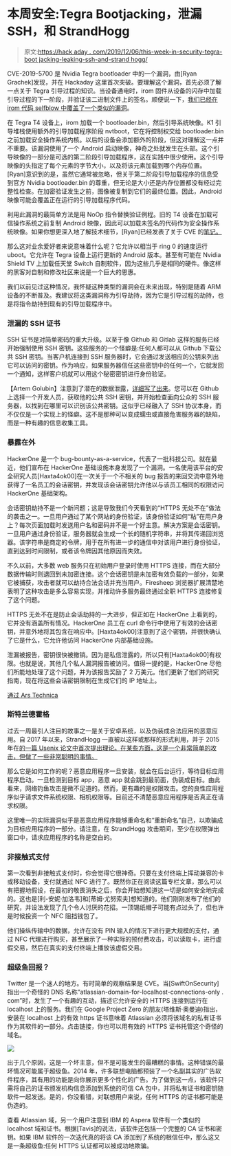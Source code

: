 # 本周安全:Tegra Bootjacking，泄漏 SSH，和 StrandHogg

> 原文:[https://hack aday . com/2019/12/06/this-week-in-security-tegra-boot jacking-leaking-ssh-and-strand hogg/](https://hackaday.com/2019/12/06/this-week-in-security-tegra-bootjacking-leaking-ssh-and-strandhogg/)

CVE-2019-5700 是 Nvidia Tegra bootloader 中的一个漏洞，由[Ryan Grachek]发现，并在 Hackaday 这里首次突破。要理解这个漏洞，首先必须了解一点关于 Tegra 引导过程的知识。当设备通电时，irom 固件从设备的闪存中加载引导过程的下一阶段，并验证该二进制文件上的签名。顺便说一下，[我们已经在 irom 代码 selfblow 中覆盖了一个类似的漏洞](https://hackaday.com/2019/07/26/this-week-in-security-selfblow-encryption-backdoors-killer-apps-and-the-vlc-apocalypse-that-wasnt/)。

在 Tegra T4 设备上，irom 加载一个 bootloader.bin，然后引导系统映像。K1 引导堆栈使用额外的引导加载程序阶段 nvtboot，它在将控制权交给 bootloader.bin 之前加载安全操作系统内核。以后的设备会添加额外的阶段，但这对理解这一点并不重要。该漏洞使用了一个 Android 启动映像，神奇之处就发生在头部。这个引导映像的一部分是可选的第二阶段引导加载程序，这在实践中很少使用。这个引导映像的头指定了每个元素的字节大小，以及将该元素加载到哪个内存位置。[Ryan]意识到的是，虽然它通常被忽略，但关于第二阶段引导加载程序的信息受到官方 Nvidia bootloader.bin 的尊重，但无论是大小还是内存位置都没有经过完整性检查。在加密验证发生之前，图像被复制到它们的最终位置。因此，Android 映像可能会覆盖正在运行的引导加载程序代码。

利用此漏洞的最简单方法是用 NoOp 指令替换验证例程。旧的 T4 设备在加载可信操作系统之前复制 Android 映像，因此可以加载未签名的代码作为安全操作系统映像。如果你想更深入地了解技术细节，[Ryan]已经发表了关于 CVE 的[笔记。](https://github.com/oscardagrach/CVE-2019-5700)

那么这对业余爱好者来说意味着什么呢？它允许以相当于 ring 0 的速度运行 uboot。它允许在 Tegra 设备上运行更新的 Android 版本。甚至有可能在 Nvidia Shield TV 上加载任天堂 Switch 自制软件，因为这些几乎是相同的硬件。像这样的黑客对自制和修改社区来说是一个巨大的恩惠。

我们以前见过这种情况，我怀疑这种类型的漏洞会在未来出现，特别是随着 ARM 设备的不断普及。我建议将这类漏洞称为引导劫持，因为它是引导过程的劫持，也是将指令劫持到现有的引导加载程序中。

### 泄漏的 SSH 证书

SSH 证书是对简单密码的重大升级。以至于像 Github 和 Gitlab 这样的服务已经开始强制使用 SSH 密钥。这些服务的一个怪癖是:任何人都可以从 Github 下载公共 SSH 密钥。当客户机连接到 SSH 服务器时，它会通过发送相应的公钥来列出它可以访问的密钥。作为响应，如果服务器信任这些密钥中的任何一个，它就发回一个通知，这样客户机就可以用这个秘密密钥进行身份验证。

【Artem Golubin】注意到了潜在的数据泄露，[详细写了出来](https://rushter.com/blog/public-ssh-keys/)。您可以在 Github 上选择一个开发人员，获取他的公共 SSH 密钥，并开始检查面向公众的 SSH 服务器，以找到在哪里可以识别该公共密钥。这似乎已经融入了 SSH 协议本身，而不仅仅是一个实现上的怪癖。这不是那种可以变成蠕虫或直接危害服务器的缺陷，而是一种有趣的信息收集工具。

### 暴露在外

HackerOne 是一个 bug-bounty-as-a-service，代表了一批科技公司。就在最近，他们宣布在 HackerOne 基础设施本身发现了一个漏洞。一名使用该平台的安全研究人员[Haxta4ok00]在一次关于一个不相关的 bug 报告的来回交流中意外地获得了一名员工的会话密钥，并发现该会话密钥允许他以与该员工相同的权限访问 HackerOne 基础架构。

会话密钥劫持不是一个新问题；这是导致我们今天看到的“HTTPS 无处不在”做法的袭击之一。一旦用户通过了某个网站的身份验证，该身份验证如何“粘”在用户身上？每次页面加载时发送用户名和密码并不是一个好主意。解决方案是会话密钥。一旦用户通过身份验证，服务器就会生成一个长的随机字符串，并将其传递回浏览器。该字符串是商定的令牌，用于在所有进一步的通信中对该用户进行身份验证，直到达到时间限制，或者该令牌因其他原因而失效。

不久以前，大多数 web 服务只在初始用户登录时使用 HTTPS 连接，而在大部分数据传输时则退回到未加密连接。这个会话密钥是未加密有效负载的一部分，如果它被捕获，攻击者就可以劫持合法会话并充当用户。Firesheep 浏览器扩展清楚地表明了这种攻击是多么容易实现，并推动许多服务最终通过全职 HTTPS 连接修复了这个问题。

HTTPS 无处不在是防止会话劫持的一大进步，但正如在 HackerOne 上看到的，它并没有涵盖所有情况。HackerOne 员工在 curl 命令行中使用了有效的会话密钥，并意外地将其包含在响应中。[Haxta4ok00]注意到了这个密钥，并很快确认了它是什么，它允许他访问 HackerOne 内部基础设施。

泄漏被报告，密钥很快被撤销。因为是私信泄露的，所以只有[Haxta4ok00]有权限。也就是说，其他几个私人漏洞报告被访问。值得一提的是，HackerOne 尽他们所能地处理了这个问题，并为该报告奖励了 2 万美元。他们更新了他们的研究指南，现在将这些会话密钥限制在生成它们的 IP 地址上。

[通过 Ars Technica](https://arstechnica.com/information-technology/2019/12/hackerone-breach-lets-outside-hacker-read-customers-private-bug-reports/)

### 斯特兰德霍格

过去一周最引人注目的故事之一是关于安卓系统，以及伪装成合法应用的恶意应用。自 2017 年以来，StrandHogg 一直被以这样或那样的形式利用，并于 2015 年在[的一篇 Usenix 论文中首次提出理论。在某些方面，这是一个非常简单的攻击，但做了一些非常聪明的事情。](https://www.usenix.org/system/files/conference/usenixsecurity15/sec15-paper-ren-chuangang.pdf)

那么它是如何工作的呢？恶意应用程序一旦安装，就会在后台运行，等待目标应用程序启动。一旦检测到目标 app，恶意 app 就会跳到最前面，伪装成目标。由此看来，网络钓鱼攻击是微不足道的。然而，更有趣的是权限攻击。您的良性应用程序似乎请求文件系统权限、相机权限等。目前还不清楚恶意应用程序是否真正在请求权限。

这里唯一的实际漏洞似乎是恶意应用程序能够重命名和“重新命名”自己，以欺骗成为目标应用程序的一部分。请注意，在 StrandHogg 攻击期间，至少在权限弹出窗口中，请求应用程序的名称是空白的。

### 非接触式支付

第一次看到非接触式支付时，你会觉得它很神奇。只要在支付终端上挥动兼容的卡或移动设备，支付就通过 NFC 进行了。既然你正在阅读这篇专栏文章，那么可以有把握地假设，在最初的敬畏消失之后，你会开始想知道这一切是如何安全地完成的。这也是[利-安妮·加洛韦]和[蒂姆·尤努索夫]想知道的。他们刚刚发布了他们的研究，并设法发现了几个令人讨厌的花招。一顶锡纸帽子可能有点过头了，但也许是时候投资一个 NFC 阻挡钱包了。

他们操纵传输中的数据，允许在没有 PIN 输入的情况下进行更大规模的支付，通过 NFC 代理进行购买，甚至展示了一种实际的预付费攻击，可以读取卡，进行虚假交易，然后在真实的支付终端上播放该虚假交易。

### 超级鱼回报？

Twitter 是一个迷人的地方。有时简单的观察结果是 CVE。当[SwiftOnSecurity]指出一个奇怪的 DNS 名称“atlassian-domain-for-localhost-connections-only . com”时，发生了一个有趣的互动，描述它允许安全的 HTTPS 连接到运行在 localhost 上的服务。我们在 Google Project Zero 的朋友(塔维斯·奥曼迪)指出，安装在 localhost 上的有效 https 证书意味着 Atlassian 必须将该域名的私有证书作为其软件的一部分。点击链接，你也可以用有效的 HTTPS 证书托管这个奇怪的域名。

![](../Images/aebdb40f5d02e502ab9d2ac5ad599df6.png)

出于几个原因，这是一个坏主意，但不是可能发生的最糟糕的事情。这种错误的最坏情况可能属于超级鱼。2014 年，许多联想电脑都预装了一个名副其实的广告软件程序，其有用的功能是向你展示更多个性化的广告。为了做到这一点，该软件只需将自己的证书颁发机构信息添加到系统的可信 CA 包中，并将私有证书和密钥随软件一起发送。是的，你没看错，对联想用户来说，任何 HTTPS 的证书都可能是伪造的。

查看 Atlassian 域，另一个用户注意到 IBM 的 Aspera 软件有一个类似的 localhost 域和证书。根据[Tavis]的说法，该软件还包括一个完整的 CA 证书和密钥。如果 IBM 软件的一次迭代真的将该 CA 添加到了系统的根信任中，那么这又是一条超级鱼:任何 HTTPS 认证都可以被成功地欺骗。